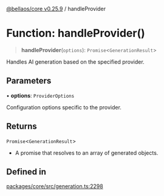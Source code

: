 [@bellaos/core v0.25.9](../index.md) / handleProvider

# Function: handleProvider()

> **handleProvider**(`options`): `Promise`\<`GenerationResult`\>

Handles AI generation based on the specified provider.

## Parameters

• **options**: `ProviderOptions`

Configuration options specific to the provider.

## Returns

`Promise`\<`GenerationResult`\>

- A promise that resolves to an array of generated objects.

## Defined in

[packages/core/src/generation.ts:2298](https://github.com/bellaOS/bella/blob/main/packages/core/src/generation.ts#L2298)
